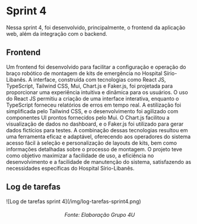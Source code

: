 # Sprint 4
Nessa sprint 4, foi desenvolvido, principalmente, o frontend da aplicação web, além da integração com o backend.

## Frontend
Um frontend foi desenvolvido para facilitar a configuração e operação do braço robótico de montagem de kits de emergência no Hospital Sírio-Libanês. A interface, construída com tecnologias como React JS, TypeScript, Tailwind CSS, Mui, Chart.js e Faker.js, foi projetada para proporcionar uma experiência intuitiva e dinâmica para os usuários. O uso do React JS permitiu a criação de uma interface interativa, enquanto o TypeScript forneceu relatórios de erros em tempo real. A estilização foi simplificada pelo Tailwind CSS, e o desenvolvimento foi agilizado com componentes UI prontos fornecidos pelo Mui. O Chart.js facilitou a visualização de dados no dashboard, e o Faker.js foi utilizado para gerar dados fictícios para testes. A combinação dessas tecnologias resultou em uma ferramenta eficaz e adaptável, oferecendo aos operadores do sistema acesso fácil à seleção e personalização de layouts de kits, bem como informações detalhadas sobre o processo de montagem. O projeto teve como objetivo maximizar a facilidade de uso, a eficiência no desenvolvimento e a facilidade de manutenção do sistema, satisfazendo as necessidades específicas do Hospital Sírio-Libanês.


## Log de tarefas

<div className = "borda_imagens">
    ![Log de tarefas sprint 4](/img/log-tarefas-sprint4.png)
</div>
<h6 align="center"> Fonte: Elaboração Grupo 4U </h6>